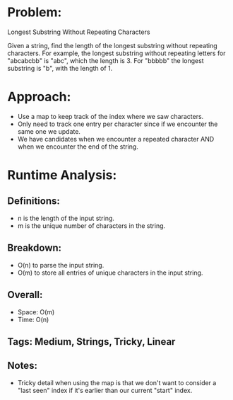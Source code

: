 # Problem:
  Longest Substring Without Repeating Characters
  
  Given a string, find the length of the longest substring without repeating characters.
  For example, the longest substring without repeating letters for "abcabcbb" is "abc",
  which the length is 3. For "bbbbb" the longest substring is "b", with the length of 1.

# Approach:
  - Use a map to keep track of the index where we saw characters.
  - Only need to track one entry per character since if we encounter the same one we update.
  - We have candidates when we encounter a repeated character AND when we encounter the end
    of the string.

# Runtime Analysis:
## Definitions:
  - n is the length of the input string.
  - m is the unique number of characters in the string.
    
## Breakdown:
  - O(n) to parse the input string.
  - O(m) to store all entries of unique characters in the input string.
    
## Overall:
  - Space: O(m)
  - Time: O(n)

## Tags: Medium, Strings, Tricky, Linear

## Notes:
  - Tricky detail when using the map is that we don't want to consider a "last seen" index if it's earlier than our current "start" index.